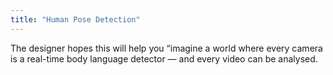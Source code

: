 ```yaml
---
title: "Human Pose Detection"
---
```


The designer hopes this will help you “imagine a world where every camera is a real-time body language detector — and every video can be analysed.

